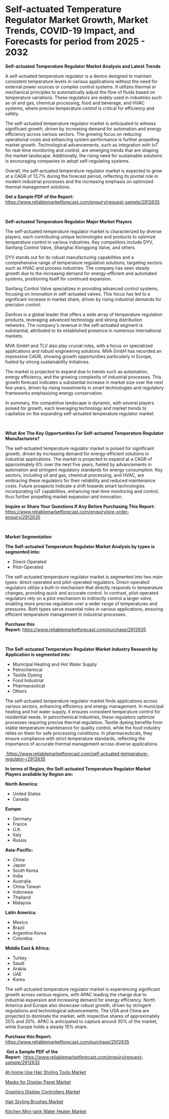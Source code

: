 <p><h1>Self-actuated Temperature Regulator Market Growth, Market Trends, COVID-19 Impact, and Forecasts for period from 2025 - 2032</h1></p><p><strong>Self-actuated Temperature Regulator Market Analysis and Latest Trends</strong></p>
<p><p>A self-actuated temperature regulator is a device designed to maintain consistent temperature levels in various applications without the need for external power sources or complex control systems. It utilizes thermal or mechanical principles to automatically adjust the flow of fluids based on temperature variations. These regulators are widely used in industries such as oil and gas, chemical processing, food and beverage, and HVAC systems, where precise temperature control is critical for efficiency and safety.</p><p>The self-actuated temperature regulator market is anticipated to witness significant growth, driven by increasing demand for automation and energy efficiency across various sectors. The growing focus on reducing operational costs and enhancing system performance is further propelling market growth. Technological advancements, such as integration with IoT for real-time monitoring and control, are emerging trends that are shaping the market landscape. Additionally, the rising need for sustainable solutions is encouraging companies to adopt self-regulating systems.</p><p>Overall, the self-actuated temperature regulator market is expected to grow at a CAGR of 13.7% during the forecast period, reflecting its pivotal role in modern industrial processes and the increasing emphasis on optimized thermal management solutions.</p></p>
<p><strong>Get a Sample PDF of the Report:&nbsp;</strong> <a href="https://www.reliablemarketforecast.com/enquiry/request-sample/2912635?utm_campaign=2516&utm_medium=2&utm_source=Github&utm_content=ia&utm_term=12032025&utm_id=self-actuated-temperature-regulator">https://www.reliablemarketforecast.com/enquiry/request-sample/2912635</a></p>
<p>&nbsp;</p>
<p><strong>Self-actuated Temperature Regulator Major Market Players</strong></p>
<p><p>The self-actuated temperature regulator market is characterized by diverse players, each contributing unique technologies and products to optimize temperature control in various industries. Key competitors include DYV, Sanfang Control Valve, Shanghai Xionggong Valve, and others. </p><p>DYV stands out for its robust manufacturing capabilities and a comprehensive range of temperature regulation solutions, targeting sectors such as HVAC and process industries. The company has seen steady growth due to the increasing demand for energy-efficient and automated systems, positioning itself for continued expansion.</p><p>Sanfang Control Valve specializes in providing advanced control systems, focusing on innovation in self-actuated valves. This focus has led to a significant increase in market share, driven by rising industrial demands for precision control.</p><p>Danfoss is a global leader that offers a wide array of temperature regulation products, leveraging advanced technology and strong distribution networks. The company's revenue in the self-actuated segment is substantial, attributed to its established presence in numerous international markets. </p><p>MVA GmbH and TLV also play crucial roles, with a focus on specialized applications and robust engineering solutions. MVA GmbH has recorded an impressive CAGR, showing growth opportunities particularly in Europe, fueled by strong sustainability initiatives.</p><p>The market is projected to expand due to trends such as automation, energy efficiency, and the growing complexity of industrial processes. This growth forecast indicates a substantial increase in market size over the next few years, driven by rising investments in smart technologies and regulatory frameworks emphasizing energy conservation.</p><p>In summary, the competitive landscape is dynamic, with several players poised for growth, each leveraging technology and market trends to capitalize on the expanding self-actuated temperature regulator market.</p></p>
<p>&nbsp;</p>
<p><strong>What Are The Key Opportunities For Self-actuated Temperature Regulator Manufacturers?</strong></p>
<p><p>The self-actuated temperature regulator market is poised for significant growth, driven by increasing demand for energy-efficient solutions in industrial applications. The market is projected to expand at a CAGR of approximately 6% over the next five years, fueled by advancements in automation and stringent regulatory standards for energy consumption. Key sectors, including oil and gas, chemical processing, and HVAC, are embracing these regulators for their reliability and reduced maintenance costs. Future prospects indicate a shift towards smart technologies incorporating IoT capabilities, enhancing real-time monitoring and control, thus further propelling market expansion and innovation.</p></p>
<p><strong>Inquire or Share Your Questions If Any Before Purchasing This Report:</strong> <a href="https://www.reliablemarketforecast.com/enquiry/pre-order-enquiry/2912635?utm_campaign=2516&utm_medium=2&utm_source=Github&utm_content=ia&utm_term=12032025&utm_id=self-actuated-temperature-regulator">https://www.reliablemarketforecast.com/enquiry/pre-order-enquiry/2912635</a></p>
<p>&nbsp;</p>
<p><strong>Market Segmentation</strong></p>
<p><strong>The Self-actuated Temperature Regulator Market Analysis by types is segmented into:</strong></p>
<p><ul><li>Direct-Operated</li><li>Pilot-Operated</li></ul></p>
<p><p>The self-actuated temperature regulator market is segmented into two main types: direct-operated and pilot-operated regulators. Direct-operated regulators utilize a built-in mechanism that directly responds to temperature changes, providing quick and accurate control. In contrast, pilot-operated regulators rely on a pilot mechanism to indirectly control a larger valve, enabling more precise regulation over a wider range of temperatures and pressures. Both types serve essential roles in various applications, ensuring efficient temperature management in industrial processes.</p></p>
<p><strong>Purchase this Report:&nbsp;</strong><a href="https://www.reliablemarketforecast.com/purchase/2912635?utm_campaign=2516&utm_medium=2&utm_source=Github&utm_content=ia&utm_term=12032025&utm_id=self-actuated-temperature-regulator">https://www.reliablemarketforecast.com/purchase/2912635</a></p>
<p>&nbsp;</p>
<p><strong>The Self-actuated Temperature Regulator Market Industry Research by Application is segmented into:</strong></p>
<p><ul><li>Municipal Heating and Hot Water Supply</li><li>Petrochemical</li><li>Textile Dyeing</li><li>Food Industrial</li><li>Pharmaceutical</li><li>Others</li></ul></p>
<p><p>The self-actuated temperature regulator market finds applications across various sectors, enhancing efficiency and energy management. In municipal heating and hot water supply, it ensures consistent temperature control for residential needs. In petrochemical industries, these regulators optimize processes requiring precise thermal regulation. Textile dyeing benefits from stable temperature maintenance for quality control, while the food industry relies on them for safe processing conditions. In pharmaceuticals, they ensure compliance with strict temperature standards, reflecting the importance of accurate thermal management across diverse applications.</p></p>
<p><a href="https://www.reliablemarketforecast.com/self-actuated-temperature-regulator-r2912635?utm_campaign=2516&utm_medium=2&utm_source=Github&utm_content=ia&utm_term=12032025&utm_id=self-actuated-temperature-regulator">&nbsp;https://www.reliablemarketforecast.com/self-actuated-temperature-regulator-r2912635</a></p>
<p><strong>In terms of Region, the Self-actuated Temperature Regulator Market Players available by Region are:</strong></p>
<p>
    <p> <strong> North America: </strong>
        <ul>
            <li>United States</li>
            <li>Canada</li>
        </ul>
        </p> 
    <p> <strong> Europe: </strong>
        <ul>
            <li>Germany</li>
            <li>France</li>
            <li>U.K.</li>
            <li>Italy</li>
            <li>Russia</li>
        </ul>
        </p> 
    <p> <strong> Asia-Pacific: </strong>
        <ul>
            <li>China</li>
            <li>Japan</li>
            <li>South Korea</li>
            <li>India</li>
            <li>Australia</li>
            <li>China Taiwan</li>
            <li>Indonesia</li>
            <li>Thailand</li>
            <li>Malaysia</li>
        </ul>
        </p> 
    <p> <strong> Latin America: </strong>
        <ul>
            <li>Mexico</li>
            <li>Brazil</li>
            <li>Argentina Korea</li>
            <li>Colombia</li>
        </ul>
        </p> 
    <p> <strong> Middle East & Africa: </strong>
        <ul>
            <li>Turkey</li>
            <li>Saudi</li>
            <li>Arabia</li>
            <li>UAE</li>
            <li>Korea</li>
        </ul>
    </p>
    </p>
<p><p>The self-actuated temperature regulator market is experiencing significant growth across various regions, with APAC leading the charge due to industrial expansion and increasing demand for energy efficiency. North America and Europe also showcase robust growth, driven by stringent regulations and technological advancements. The USA and China are projected to dominate the market, with respective shares of approximately 25% and 20%. APAC is anticipated to capture around 30% of the market, while Europe holds a steady 15% share.</p></p>
<p><strong>Purchase this Report: </strong><a href="https://www.reliablemarketforecast.com/purchase/2912635?utm_campaign=2516&utm_medium=2&utm_source=Github&utm_content=ia&utm_term=12032025&utm_id=self-actuated-temperature-regulator">https://www.reliablemarketforecast.com/purchase/2912635</a></p>
<p>&nbsp;<strong>Get a Sample PDF of the Report:&nbsp;&nbsp;</strong><a href="https://www.reliablemarketforecast.com/enquiry/request-sample/2912635?utm_campaign=2516&utm_medium=2&utm_source=Github&utm_content=ia&utm_term=12032025&utm_id=self-actuated-temperature-regulator">https://www.reliablemarketforecast.com/enquiry/request-sample/2912635</a></p>
<p><strong></strong></p>
<p><p><a href="https://github.com/laconiioba3/Market-Research-Report-List-1/blob/main/at-home-use-hair-styling-tools-market.md?utm_campaign=2516&utm_medium=2&utm_source=Github&utm_content=ia&utm_term=12032025&utm_id=self-actuated-temperature-regulator">At-home Use Hair Styling Tools Market</a></p><p><a href="https://www.linkedin.com/pulse/finding-growth-prospectsaided-through-masks-display-panel-didye?utm_campaign=2516&utm_medium=2&utm_source=Github&utm_content=ia&utm_term=12032025&utm_id=self-actuated-temperature-regulator">Masks for Display Panel Market</a></p><p><a href="https://www.linkedin.com/pulse/graphics-display-controllers-market-insights-report-company-specific-cxlze?utm_campaign=2516&utm_medium=2&utm_source=Github&utm_content=ia&utm_term=12032025&utm_id=self-actuated-temperature-regulator">Graphics Display Controllers Market</a></p><p><a href="https://github.com/ChiragRp1/Market-Research-Report-List-7/blob/main/hair-styling-brushes-market.md?utm_campaign=2516&utm_medium=2&utm_source=Github&utm_content=ia&utm_term=12032025&utm_id=self-actuated-temperature-regulator">Hair Styling Brushes Market</a></p><p><a href="https://www.linkedin.com/pulse/kitchen-mini-tank-water-heater-market-study-offeringa-thorough-d646e?utm_campaign=2516&utm_medium=2&utm_source=Github&utm_content=ia&utm_term=12032025&utm_id=self-actuated-temperature-regulator">Kitchen Mini-tank Water Heater Market</a></p></p>